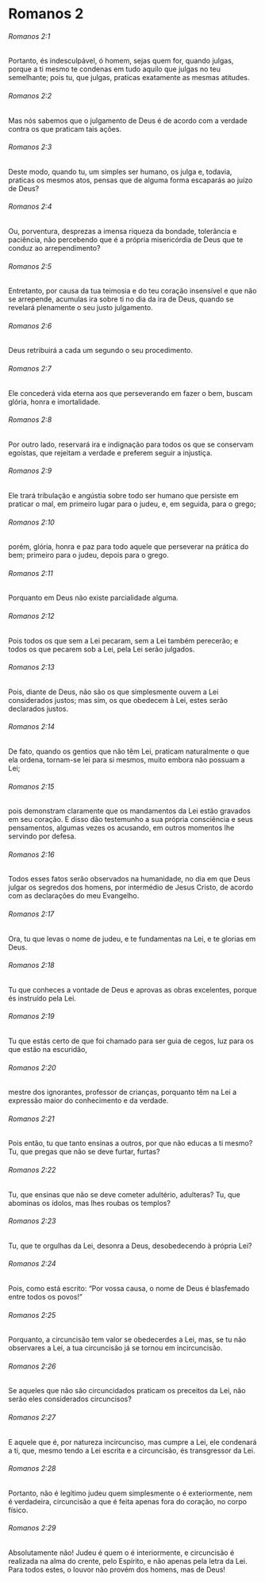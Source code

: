 # Romanos 2

###### Romanos 2:1

Portanto, és indesculpável, ó homem, sejas quem for, quando julgas, porque a ti mesmo te condenas em tudo aquilo que julgas no teu semelhante; pois tu, que julgas, praticas exatamente as mesmas atitudes.

###### Romanos 2:2

Mas nós sabemos que o julgamento de Deus é de acordo com a verdade contra os que praticam tais ações.

###### Romanos 2:3

Deste modo, quando tu, um simples ser humano, os julga e, todavia, praticas os mesmos atos, pensas que de alguma forma escaparás ao juízo de Deus?

###### Romanos 2:4

Ou, porventura, desprezas a imensa riqueza da bondade, tolerância e paciência, não percebendo que é a própria misericórdia de Deus que te conduz ao arrependimento?

###### Romanos 2:5

Entretanto, por causa da tua teimosia e do teu coração insensível e que não se arrepende, acumulas ira sobre ti no dia da ira de Deus, quando se revelará plenamente o seu justo julgamento.

###### Romanos 2:6

Deus retribuirá a cada um segundo o seu procedimento.

###### Romanos 2:7

Ele concederá vida eterna aos que perseverando em fazer o bem, buscam glória, honra e imortalidade.

###### Romanos 2:8

Por outro lado, reservará ira e indignação para todos os que se conservam egoístas, que rejeitam a verdade e preferem seguir a injustiça.

###### Romanos 2:9

Ele trará tribulação e angústia sobre todo ser humano que persiste em praticar o mal, em primeiro lugar para o judeu, e, em seguida, para o grego;

###### Romanos 2:10

porém, glória, honra e paz para todo aquele que perseverar na prática do bem; primeiro para o judeu, depois para o grego.

###### Romanos 2:11

Porquanto em Deus não existe parcialidade alguma.

###### Romanos 2:12

Pois todos os que sem a Lei pecaram, sem a Lei também perecerão; e todos os que pecarem sob a Lei, pela Lei serão julgados.

###### Romanos 2:13

Pois, diante de Deus, não são os que simplesmente ouvem a Lei considerados justos; mas sim, os que obedecem à Lei, estes serão declarados justos.

###### Romanos 2:14

De fato, quando os gentios que não têm Lei, praticam naturalmente o que ela ordena, tornam-se lei para si mesmos, muito embora não possuam a Lei;

###### Romanos 2:15

pois demonstram claramente que os mandamentos da Lei estão gravados em seu coração. E disso dão testemunho a sua própria consciência e seus pensamentos, algumas vezes os acusando, em outros momentos lhe servindo por defesa.

###### Romanos 2:16

Todos esses fatos serão observados na humanidade, no dia em que Deus julgar os segredos dos homens, por intermédio de Jesus Cristo, de acordo com as declarações do meu Evangelho.

###### Romanos 2:17

Ora, tu que levas o nome de judeu, e te fundamentas na Lei, e te glorias em Deus.

###### Romanos 2:18

Tu que conheces a vontade de Deus e aprovas as obras excelentes, porque és instruído pela Lei.

###### Romanos 2:19

Tu que estás certo de que foi chamado para ser guia de cegos, luz para os que estão na escuridão,

###### Romanos 2:20

mestre dos ignorantes, professor de crianças, porquanto têm na Lei a expressão maior do conhecimento e da verdade.

###### Romanos 2:21

Pois então, tu que tanto ensinas a outros, por que não educas a ti mesmo? Tu, que pregas que não se deve furtar, furtas?

###### Romanos 2:22

Tu, que ensinas que não se deve cometer adultério, adulteras? Tu, que abominas os ídolos, mas lhes roubas os templos?

###### Romanos 2:23

Tu, que te orgulhas da Lei, desonra a Deus, desobedecendo à própria Lei?

###### Romanos 2:24

Pois, como está escrito: “Por vossa causa, o nome de Deus é blasfemado entre todos os povos!”

###### Romanos 2:25

Porquanto, a circuncisão tem valor se obedecerdes a Lei, mas, se tu não observares a Lei, a tua circuncisão já se tornou em incircuncisão.

###### Romanos 2:26

Se aqueles que não são circuncidados praticam os preceitos da Lei, não serão eles considerados circuncisos?

###### Romanos 2:27

E aquele que é, por natureza incircunciso, mas cumpre a Lei, ele condenará a ti, que, mesmo tendo a Lei escrita e a circuncisão, és transgressor da Lei.

###### Romanos 2:28

Portanto, não é legítimo judeu quem simplesmente o é exteriormente, nem é verdadeira, circuncisão a que é feita apenas fora do coração, no corpo físico.

###### Romanos 2:29

Absolutamente não! Judeu é quem o é interiormente, e circuncisão é realizada na alma do crente, pelo Espírito, e não apenas pela letra da Lei. Para todos estes, o louvor não provém dos homens, mas de Deus!

